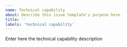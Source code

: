 ```yaml
---
name: Technical capability
about: Describe this issue template's purpose here.
title: ''
labels: 'technical capability'
---
```


Enter here the technical capability description
